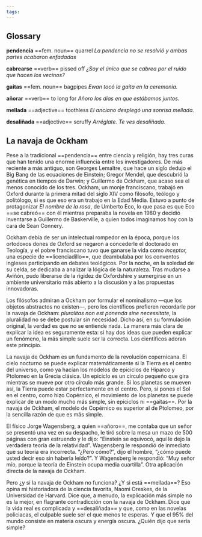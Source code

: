 ```yaml
---
tags: 
---
```

## Glossary

**pendencia** ==fem. noun== quarrel
*La pendencia no se resolvió y ambas partes acabaron enfadadas*

**cabrearse** ==verb== pissed off
*¿Soy el único que se cabrea por el ruido que hacen los vecinos?*

**gaitas** ==fem. noun== bagpipes
*Ewan tocó la gaita en la ceremonia.*

**añorar** ==verb== to long for
*Añoro los días en que estábamos juntos.*

**mellada** ==adjective== toothless
*El anciano desplegó una sonrisa mellada.*

**desaliñada** ==adjective== scruffy
*Arréglate. Te ves desaliñada.*

## La navaja de Ockham  

Pese a la tradicional ==pendencia== entre ciencia y religión, hay tres curas que han tenido una enorme influencia entre los investigadores. De más reciente a más antiguo, son Georges Lemaître, que hace un siglo dedujo el Big Bang de las ecuaciones de Einstein; Gregor Mendel, que descubrió la genética en tiempos de Darwin; y Guillermo de Ockham, que acaso sea el menos conocido de los tres. Ockham, un monje franciscano, trabajó en Oxford durante la primera mitad del siglo XIV como filósofo, teólogo y politólogo, si es que eso era un trabajo en la Edad Media. Estuvo a punto de protagonizar _El nombre de la rosa_, de Umberto Eco, lo que pasa es que Eco ==se cabreó== con él mientras preparaba la novela en 1980 y decidió inventarse a Guillermo de Baskerville, a quien todos imaginamos hoy con la cara de Sean Connery.

Ockham debía de ser un intelectual rompedor en la época, porque los ortodoxos dones de Oxford se negaron a concederle el doctorado en Teología, y el pobre franciscano tuvo que ganarse la vida como _inceptor,_ una especie de ==licenciadillo==, que deambulaba por los conventos ingleses participando en debates teológicos. Por la noche, en la soledad de su celda, se dedicaba a analizar la lógica de la naturaleza. Tras mudarse a Aviñón, pudo liberarse de la rigidez de Oxfordshire y sumergirse en un ambiente universitario más abierto a la discusión y a las propuestas innovadoras.

Los filósofos admiran a Ockham por formular el nominalismo —que los objetos abstractos no existen—, pero los científicos prefieren recordarle por la navaja de Ockham: _pluralitas non est ponenda sine necessitate_, la pluralidad no se debe postular sin necesidad. Dicho así, en su formulación original, la verdad es que no se entiende nada. La manera más clara de explicar la idea es seguramente esta: si hay dos ideas que pueden explicar un fenómeno, la más simple suele ser la correcta. Los científicos adoran este principio.

La navaja de Ockham es un fundamento de la revolución copernicana. El cielo nocturno se puede explicar matemáticamente si la Tierra es el centro del universo, como ya hacían los modelos de epiciclos de Hiparco y Ptolomeo en la Grecia clásica. Un epiciclo es un círculo pequeño que gira mientras se mueve por otro círculo más grande. Si los planetas se mueven así, la Tierra puede estar perfectamente en el centro. Pero, si pones el Sol en el centro, como hizo Copérnico, el movimiento de los planetas se puede explicar de un modo mucho más simple, sin epiciclos ni ==gaitas==. Por la navaja de Ockham, el modelo de Copérnico es superior al de Ptolomeo, por la sencilla razón de que es más simple.

El físico Jorge Wagensberg, a quien ==añoro==, me contaba que un señor se presentó una vez en su despacho, le tiró sobre la mesa un mazo de 500 páginas con gran estruendo y le dijo: “Einstein se equivocó, aquí le dejo la verdadera teoría de la relatividad”. Wagensberg le respondió de inmediato que su teoría era incorrecta. “¿Pero cómo?”, dijo el hombre, “¿cómo puede usted decir eso sin haberla leído?”. Y Wagensberg le respondió: “Muy señor mío, porque la teoría de Einstein ocupa media cuartilla”. Otra aplicación directa de la navaja de Ockham.

Pero ¿y si la navaja de Ockham no funciona? ¿Y si está ==mellada==? Eso opina mi historiadora de la ciencia favorita, Naomi Oreskes, de la Universidad de Harvard. Dice que, a menudo, la explicación más simple no es la mejor, en flagrante contradicción con la navaja de Ockham. Dice que la vida real es complicada y ==desaliñada== y que, como en las novelas policiacas, el culpable suele ser el que menos te esperas. Y que el 95% del mundo consiste en materia oscura y energía oscura. ¿Quién dijo que sería simple?